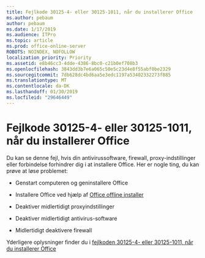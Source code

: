 ```yaml
---
title: Fejlkode 30125-4- eller 30125-1011, når du installerer Office
ms.author: pebaum
author: pebaum
ms.date: 1/17/2019
ms.audience: ITPro
ms.topic: article
ms.prod: office-online-server
ROBOTS: NOINDEX, NOFOLLOW
localization_priority: Priority
ms.assetid: e8b46cc3-4dde-4386-8bc0-c21b0ef708b3
ms.openlocfilehash: 3843dd3b7e6a065c50e5c23d4e8f55abf0be2329
ms.sourcegitcommit: 7db628dc4bd6aa5e3edc1197a53402332273f885
ms.translationtype: MT
ms.contentlocale: da-DK
ms.lasthandoff: 01/30/2019
ms.locfileid: "29646449"
---
```

# <a name="error-code-30125-4-or-30125-1011-when-installing-office"></a>Fejlkode 30125-4- eller 30125-1011, når du installerer Office

Du kan se denne fejl, hvis din antivirussoftware, firewall, proxy-indstillinger eller forbindelse forhindrer dig i at installere Office. Her er nogle ting, du kan prøve at løse problemet:
  
- Genstart computeren og geninstallere Office
    
- Installere Office ved hjælp af [Office offline installer](https://support.office.com/article/f0a85fe7-118f-41cb-a791-d59cef96ad1c?wt.mc_id=Alchemy_ClientDIA)
    
- Deaktiver midlertidigt proxyindstillinger
    
- Deaktiver midlertidigt antivirus-software
    
- Midlertidigt deaktivere firewall
    
Yderligere oplysninger finder du i [fejlkoden 30125-4- eller 30125-1011, når du installerer Office](https://support.office.com/article/7bfabec6-76be-4cde-880e-819a9c569612?wt.mc_id=Alchemy_ClientDIA)
  

